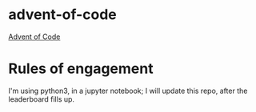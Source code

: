 # advent-of-code
[Advent of Code](https://adventofcode.com/)

# Rules of engagement
I'm using python3, in a jupyter notebook;
I will update this repo, after the leaderboard fills up.
